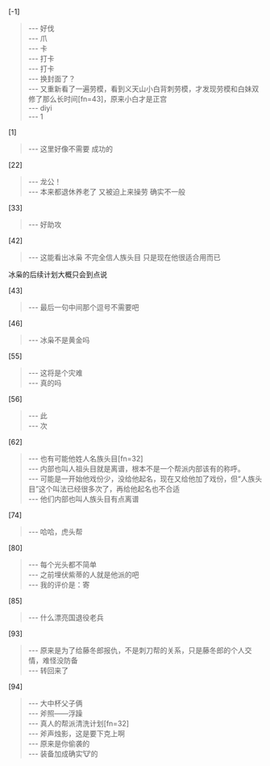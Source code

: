 
[-1] 
>--- 好伐<br>
>--- 爪<br>
>--- 卡<br>
>--- 打卡<br>
>--- 打卡<br>
>--- 换封面了？<br>
>--- 又重新看了一遍劳模，看到义天山小白背刺劳模，才发现劳模和白妹双修了那么长时间[fn=43]，原来小白才是正宫<br>
>--- diyi<br>
>--- 1<br>

[1] 
>--- 这里好像不需要
成功的<br>

[22] 
>--- 龙公！<br>
>--- 本来都退休养老了
又被迫上来操劳
确实不一般<br>

[33] 
>--- 好助攻<br>

[42] 
>--- 这能看出冰枭
不完全信人族头目
只是现在他很适合用而已

冰枭的后续计划大概只会到点说<br>

[43] 
>--- 最后一句中间那个逗号不需要吧<br>

[46] 
>--- 冰枭不是黄金吗<br>

[55] 
>--- 这将是个灾难<br>
>--- 真的吗<br>

[56] 
>--- 此<br>
>--- 次<br>

[62] 
>--- 也有可能他姓人名族头目[fn=32]<br>
>--- 内部也叫人祖头目就是离谱，根本不是一个帮派内部该有的称呼。<br>
>--- 可能是一开始他戏份少，没给他起名，现在又给他加了戏份，但“人族头目”这个叫法已经很多次了，再给他起名也不合适<br>
>--- 他们内部也叫人族头目有点离谱<br>

[74] 
>--- 哈哈，虎头帮<br>

[80] 
>--- 每个光头都不简单<br>
>--- 之前埋伏紫蒂的人就是他派的吧<br>
>--- 我的评价是：寄<br>

[85] 
>--- 什么漂亮国退役老兵<br>

[93] 
>--- 原来是为了给藤冬郎报仇，不是刺刀帮的关系，只是藤冬郎的个人交情，难怪没防备<br>
>--- 转回来了<br>

[94] 
>--- 大中杯父子俩<br>
>--- 斧照——浮躁<br>
>--- 真人的帮派清洗计划[fn=32]<br>
>--- 斧声烛影，这是要下克上啊<br>
>--- 原来是你偷袭的<br>
>--- 装备加成确实🐮的<br>
